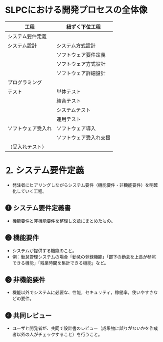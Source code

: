 # SLPCにおける開発プロセスの全体像

| 工程 | 紐ずく下位工程 |
| --- | --- |
| システム要件定義 |  |
| システム設計 | システム方式設計 |
|  | ソフトウェア要件定義 |
|  | ソフトウェア方式設計 |
|  | ソフトウェア詳細設計 |
| プログラミング |  |
| テスト | 単体テスト |
|  | 結合テスト |
|  | システムテスト |
|  | 運用テスト |
| ソフトウェア受入れ | ソフトウェア導入 |
|  | ソフトウェア受入れ支援
（受入れテスト） |

# ⒉ システム要件定義
- 発注者にヒアリングしながらシステム要件（機能要件・非機能要件）を明確化していく工程。

## ❶ システム要件定義書
- 機能要件と非機能要件を整理し文章にまとめたもの。

## ❷ 機能要件
- システムが提供する機能のこと。
- 例：勤怠管理システムの場合「勤怠の登録機能」「部下の勤怠を上長が参照できる機能」「残業時間を集計できる機能」など。

## ❸ 非機能要件
- 機能以外でシステムに必要な、性能，セキュリティ，稼働率，使いやすさなどの要件。

## ❹ 共同レビュー
- ユーザと開発者が、共同で設計書のレビュー（成果物に誤りがないかを作成者以外の人がチェックすること）を行うこと。
